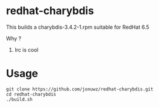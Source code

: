 redhat-charybdis
=======

This builds a charybdis-3.4.2-1.rpm suitable for RedHat 6.5

Why ?

1. Irc is cool

Usage
=======

    git clone https://github.com/jonuwz/redhat-charybdis.git
    cd redhat-charybdis
    ./build.sh



